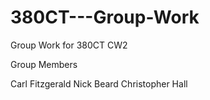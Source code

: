 # 380CT---Group-Work
Group Work for 380CT CW2 


Group Members

Carl Fitzgerald 
Nick Beard 
Christopher Hall 
